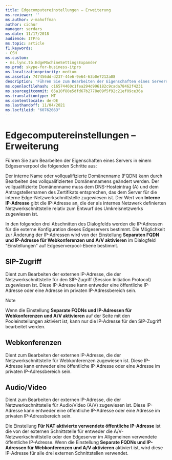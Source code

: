 ```yaml
---
title: Edgecomputereinstellungen – Erweiterung
ms.reviewer: ''
ms.author: v-mahoffman
author: cichur
manager: serdars
ms.date: 11/17/2018
audience: ITPro
ms.topic: article
f1.keywords:
- CSH
ms.custom:
- ms.lync.tb.EdgeMachineSettingsExpander
ms.prod: skype-for-business-itpro
ms.localizationpriority: medium
ms.assetid: 747456dd-d237-44e6-9e64-63b0e7212a08
description: 'Führen Sie zum Bearbeiten der Eigenschaften eines Servers in einem Edgeserverpool die folgenden Schritte aus:'
ms.openlocfilehash: c16574460c1fea294d996182c9cada78462f4231
ms.sourcegitcommit: 65a10f80e5dfd67b2778e09f5f92c21ef09ce36a
ms.translationtype: MT
ms.contentlocale: de-DE
ms.lasthandoff: 11/04/2021
ms.locfileid: "60762663"
---
```

# <a name="edge-machine-settings-expander"></a>Edgecomputereinstellungen – Erweiterung
 
Führen Sie zum Bearbeiten der Eigenschaften eines Servers in einem Edgeserverpool die folgenden Schritte aus:
  
Der interne Name oder vollqualifizierte Domänenname (FQDN) kann durch Bearbeiten des vollqualifizierten Domänennamens geändert werden. Der vollqualifizierte Domänenname muss dem DNS-Hosteintrag (A) und dem Antragstellernamen des Zertifikats entsprechen, das dem Server für die interne Edge-Netzwerkschnittstelle zugewiesen ist. Der Wert von **Interne IP-Adresse** gibt die IP-Adresse an, die der als internes Netzwerk definierten Netzwerkschnittstelle relativ zum Entwurf des Umkreisnetzwerks zugewiesen ist.
  
In den folgenden drei Abschnitten des Dialogfelds werden die IP-Adressen für die externe Konfiguration dieses Edgeservers bestimmt. Die Möglichkeit zur Änderung der IP-Adressen wird von der Einstellung **Separaten FQDN und IP-Adresse für Webkonferenzen und A/V aktivieren** im Dialogfeld "Einstellungen" auf Edgeserverpool-Ebene bestimmt.
  
## <a name="sip-access"></a>SIP-Zugriff

Dient zum Bearbeiten der externen IP-Adresse, die der Netzwerkschnittstelle für den SIP-Zugriff (Session Initiation Protocol) zugewiesen ist. Diese IP-Adresse kann entweder eine öffentliche IP-Adresse oder eine Adresse im privaten IP-Adressbereich sein.
  
> [!NOTE]
> Wenn die Einstellung **Separate FQDNs und IP-Adressen für Webkonferenzen und A/V aktivieren** auf der Seite mit den Pooleinstellungen aktiviert ist, kann nur die IP-Adresse für den SIP-Zugriff bearbeitet werden.
  
## <a name="web-conferencing"></a>Webkonferenzen

Dient zum Bearbeiten der externen IP-Adresse, die der Netzwerkschnittstelle für Webkonferenzen zugewiesen ist. Diese IP-Adresse kann entweder eine öffentliche IP-Adresse oder eine Adresse im privaten IP-Adressbereich sein.
  
## <a name="audiovideo"></a>Audio/Video

Dient zum Bearbeiten der externen IP-Adresse, die der Netzwerkschnittstelle für Audio/Video (A/V) zugewiesen ist. Diese IP-Adresse kann entweder eine öffentliche IP-Adresse oder eine Adresse im privaten IP-Adressbereich sein.
  
Die Einstellung **Für NAT aktivierte verwendete öffentliche IP-Adresse** ist die von der externen Schnittstelle für entweder die A/V-Netzwerkschnittstelle oder den Edgeserver im Allgemeinen verwendete öffentliche IP-Adresse. Wenn die Einstellung **Separate FQDNs und IP-Adressen für Webkonferenzen und A/V aktivieren** aktiviert ist, wird diese IP-Adresse für alle drei externen Schnittstellen verwendet.
  

